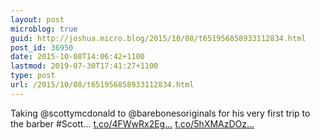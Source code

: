 ```yaml
---
layout: post
microblog: true
guid: http://joshua.micro.blog/2015/10/08/t651956858933112834.html
post_id: 36950
date: 2015-10-08T14:06:42+1100
lastmod: 2019-07-30T17:41:27+1100
type: post
url: /2015/10/08/t651956858933112834.html
---
```

Taking @scottymcdonald to @barebonesoriginals for his very first trip to the barber #Scott… [t.co/4FWwRx2Eg...](http://t.co/4FWwRx2EgD) [t.co/5hXMAzDOz...](http://t.co/5hXMAzDOzs)
